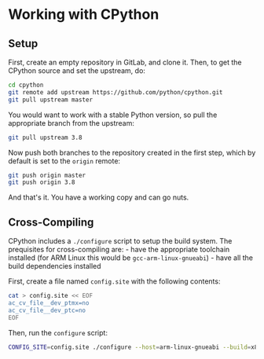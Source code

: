 # Working with CPython

## Setup

First, create an empty repository in GitLab, and clone it.
Then, to get the CPython source and set the upstream, do:

```sh
cd cpython
git remote add upstream https://github.com/python/cpython.git
git pull upstream master
```

You would want to work with a stable Python version, so pull the appropriate branch from the upstream:

```sh
git pull upstream 3.8
```

Now push both branches to the repository created in the first step, which by default is set to the `origin` remote:

```sh
git push origin master
git push origin 3.8
```

And that's it. You have a working copy and can go nuts.

## Cross-Compiling

CPython includes a `./configure` script to setup the build system. The prequisites for cross-compiling are:
    - have the appropriate toolchain installed (for ARM Linux this would be `gcc-arm-linux-gnueabi`)
    - have all the build dependencies installed

First, create a file named `config.site` with the following contents:

```bash
cat > config.site << EOF
ac_cv_file__dev_ptmx=no
ac_cv_file__dev_ptc=no
EOF
```

Then, run the `configure` script:

```bash
CONFIG_SITE=config.site ./configure --host=arm-linux-gnueabi --build=x86_64-linux-gnu --disable-ipv6
```
